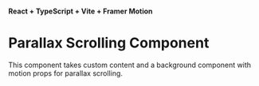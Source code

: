 #### React + TypeScript + Vite + Framer Motion
# Parallax Scrolling Component

This component takes custom content and a background component with motion props for parallax scrolling.